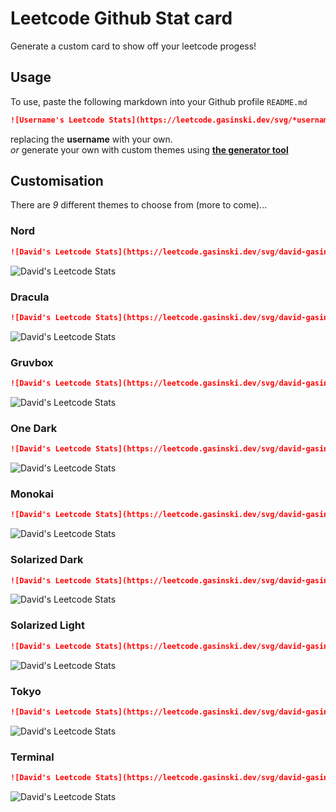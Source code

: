 # Leetcode Github Stat card
Generate a custom card to show off your leetcode progess!

## Usage

To use, paste the following markdown into your Github profile `README.md`
```markdown
![Username's Leetcode Stats](https://leetcode.gasinski.dev/svg/*username*?theme=nord?)
```
replacing the **username** with your own.  
*or* generate your own with custom themes using [**the generator tool**](https://leetcode.gasinski.dev "Leetcode Stats tool")

## Customisation
There are *9* different themes to choose from (more to come)...

### Nord
```markdown
![David's Leetcode Stats](https://leetcode.gasinski.dev/svg/david-gasinski?theme=nord?)    
```
![David's Leetcode Stats](https://leetcode.gasinski.dev/svg/david-gasinski?theme=nord?)

### Dracula
```markdown
![David's Leetcode Stats](https://leetcode.gasinski.dev/svg/david-gasinski?theme=dracula)
```
![David's Leetcode Stats](https://leetcode.gasinski.dev/svg/david-gasinski?theme=dracula)

### Gruvbox
```markdown
![David's Leetcode Stats](https://leetcode.gasinski.dev/svg/david-gasinski?theme=gruvbox)
```
![David's Leetcode Stats](https://leetcode.gasinski.dev/svg/david-gasinski?theme=gruvbox)

### One Dark
```markdown
![David's Leetcode Stats](https://leetcode.gasinski.dev/svg/david-gasinski?theme=one_dark)
```
![David's Leetcode Stats](https://leetcode.gasinski.dev/svg/david-gasinski?theme=one_dark)

### Monokai
```markdown
![David's Leetcode Stats](https://leetcode.gasinski.dev/svg/david-gasinski?theme=monokai)
```
![David's Leetcode Stats](https://leetcode.gasinski.dev/svg/david-gasinski?theme=monokai)

### Solarized Dark
```markdown 
![David's Leetcode Stats](https://leetcode.gasinski.dev/svg/david-gasinski?theme=solarized_dark)
```
![David's Leetcode Stats](https://leetcode.gasinski.dev/svg/david-gasinski?theme=solarized_dark)

### Solarized Light
```markdown
![David's Leetcode Stats](https://leetcode.gasinski.dev/svg/david-gasinski?theme=solarized_light)
```
![David's Leetcode Stats](https://leetcode.gasinski.dev/svg/david-gasinski?theme=solarized_light)

### Tokyo
```markdown
![David's Leetcode Stats](https://leetcode.gasinski.dev/svg/david-gasinski?theme=tokyo)
```
![David's Leetcode Stats](https://leetcode.gasinski.dev/svg/david-gasinski?theme=tokyo)

### Terminal
```markdown
![David's Leetcode Stats](https://leetcode.gasinski.dev/svg/david-gasinski?theme=terminal)
```
![David's Leetcode Stats](https://leetcode.gasinski.dev/svg/david-gasinski?theme=terminal)



